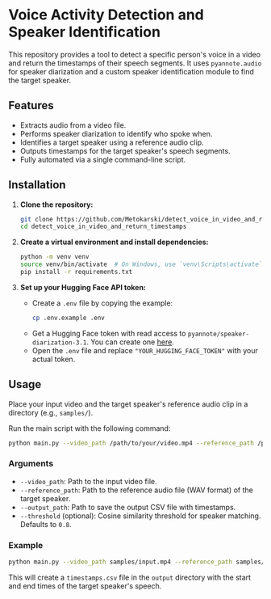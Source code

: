 # Voice Activity Detection and Speaker Identification

This repository provides a tool to detect a specific person's voice in a video and return the timestamps of their speech segments. It uses `pyannote.audio` for speaker diarization and a custom speaker identification module to find the target speaker.

## Features

-   Extracts audio from a video file.
-   Performs speaker diarization to identify who spoke when.
-   Identifies a target speaker using a reference audio clip.
-   Outputs timestamps for the target speaker's speech segments.
-   Fully automated via a single command-line script.

## Installation

1.  **Clone the repository:**

    ```bash
    git clone https://github.com/Metokarski/detect_voice_in_video_and_return_timestamps.git
    cd detect_voice_in_video_and_return_timestamps
    ```

2.  **Create a virtual environment and install dependencies:**

    ```bash
    python -m venv venv
    source venv/bin/activate  # On Windows, use `venv\Scripts\activate`
    pip install -r requirements.txt
    ```

3.  **Set up your Hugging Face API token:**

    -   Create a `.env` file by copying the example:
        ```bash
        cp .env.example .env
        ```
    -   Get a Hugging Face token with read access to `pyannote/speaker-diarization-3.1`. You can create one [here](https://huggingface.co/settings/tokens).
    -   Open the `.env` file and replace `"YOUR_HUGGING_FACE_TOKEN"` with your actual token.

## Usage

Place your input video and the target speaker's reference audio clip in a directory (e.g., `samples/`).

Run the main script with the following command:

```bash
python main.py --video_path /path/to/your/video.mp4 --reference_path /path/to/your/reference.wav --output_path /path/to/your/timestamps.csv
```

### Arguments

-   `--video_path`: Path to the input video file.
-   `--reference_path`: Path to the reference audio file (WAV format) of the target speaker.
-   `--output_path`: Path to save the output CSV file with timestamps.
-   `--threshold` (optional): Cosine similarity threshold for speaker matching. Defaults to `0.8`.

### Example

```bash
python main.py --video_path samples/input.mp4 --reference_path samples/target_speaker.wav --output_path output/timestamps.csv
```

This will create a `timestamps.csv` file in the `output` directory with the start and end times of the target speaker's speech.
